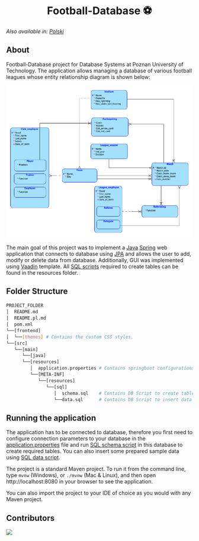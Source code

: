<h1 align="center">
    Football-Database ⚽️
</h1>

_Also available in: [Polski](README.pl.md)_

## About

Football-Database project for Database Systems at Poznan University of Technology. The application allows managing a database of various football leagues whose entity relationship diagram is shown below:

![Entity relationship diagram](./src/main/resources/META-INF/resources/sql/entity_relationship_diagram.png)

The main goal of this project was to implement a [Java](https://www.java.com/) [Spring](https://spring.io/) web application that connects to database using [JPA](https://spring.io/projects/spring-data-jpa) and allows the user to add, modify or delete data from database. Additionally, GUI was implemented using [Vaadin](https://vaadin.com/) template. All [SQL scripts](src/main/resources/META-INF/resources/sql/schema.sql) required to create tables can be found in the resources folder.

## Folder Structure

```bash
PROJECT_FOLDER
│  README.md
│  README.pl.md
│  pom.xml
└──[frontend]
│  └──[themes] # Contains the custom CSS styles.
└──[src]
   └──[main]
      └──[java]
      └──[resources]
         │  application.properties # Contains springboot configurations and database connection
         └──[META-INF]
            └──[resources]
               └──[sql]
                  │  schema.sql    # Contains DB Script to create tables
                  └──data.sql      # Contains DB Script to insert data (after schema.sql)
```

## Running the application

The application has to be connected to database, therefore you first need to configure connection parameters to your database in the [application.properties](src/main/resources/application.properties) file and run [SQL schema script](src/main/resources/META-INF/resources/sql/schema.sql) in this database to create required tables. You can also insert some prepared sample data using [SQL data script](src/main/resources/META-INF/resources/sql/schema.sql).

The project is a standard Maven project. To run it from the command line,
type `mvnw` (Windows), or `./mvnw` (Mac & Linux), and then open
http://localhost:8080 in your browser to see the application.

You can also import the project to your IDE of choice as you would with any
Maven project.

## Contributors

<a href="https://github.com/filipciesielski7/Football-Database/graphs/contributors">
  <img src="https://contrib.rocks/image?repo=filipciesielski7/Football-Database" />
</a>
